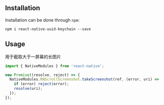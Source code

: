 ## Installation
Installation can be done through ``npm``:

```shell
npm i react-native-uuid-keychain --save
```

## Usage
用于截取大于一屏幕的长图片

```js
import { NativeModules } from 'react-native';
```

```jsx
new Promise((resolve, reject) => {
  NativeModules.RNScrollScreenshot.takeScreenshot(ref, (error, uri) => {
    if (error) reject(error);
    resolve(uri);
  });
});
```
